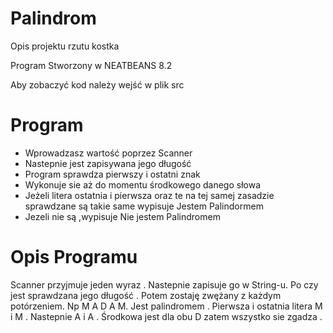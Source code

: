 # Palindrom
Opis projektu rzutu kostka

Program Stworzony w NEATBEANS 8.2

Aby zobaczyć kod należy wejść w plik src

# Program
- Wprowadzasz wartość poprzez Scanner
- Nastepnie jest zapisywana jego długość
- Program sprawdza pierwszy i ostatni znak 
- Wykonuje sie aż do momentu środkowego danego słowa
- Jeżeli litera ostatnia i pierwsza oraz te na tej samej zasadzie 
  sprawdzane są takie same wypisuje Jestem Palindormem 
- Jezeli nie są ,wypisuje Nie jestem Palindromem

# Opis Programu

Scanner przyjmuje jeden wyraz .
Nastepnie zapisuje go w String-u.
Po czy jest sprawdzana jego długość .
Potem zostaję zwężany z każdym potórzeniem.
Np M A D A M.
Jest palindromem .
Pierwsza i ostatnia litera M i M .
Nastepnie A i A .
Środkowa jest dla obu D zatem wszystko sie zgadza .
